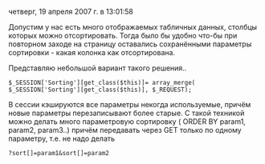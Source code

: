 четверг, 19 апреля 2007 г. в 13:01:58

Допустим у нас есть много отображаемых табличных данных, столбцы которых можно отсортировать. Тогда было бы удобно что-бы при повторном заходе на страницу оставались сохранёнными параметры сортировки - какая колонка как отсортирована.

Представляю небольшой вариант такого решения..

`$_SESSION['Sorting'][get_class($this)]= array_merge( $_SESSION['Sorting'][get_class($this)], $_REQUEST);`

В сессии кэшируются все параметры некогда используемые, причём новые параметры перезаписывают более старые. С такой техникой можно делать много параметровую сортировку ( ORDER BY param1, param2, param3..) причём передавать через GET только по одному параметру, т.е. не надо делать

`?sort[]=param1&sort[]=param2`